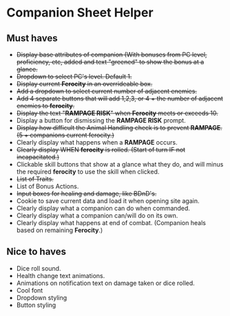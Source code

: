 # Companion Sheet Helper
## Must haves
- ~~Display base attributes of companion (With bonuses from PC level, proficiency, etc, added and text "greened" to show the bonus at a glance.~~
- ~~Dropdown to select PC's level. Default 1.~~
- ~~Display current **Ferocity** in an overrideable box.~~
- ~~Add a dropdown to select current number of adjacent enemies.~~
- ~~Add 4 separate buttons that will add 1,2,3, or 4 + the number of adjacent enemies to **ferocity**.~~
- ~~Display the text "**RAMPAGE RISK**" when **Ferocity** meets or exceeds 10.~~
- Display a button for dismissing the **RAMPAGE RISK** prompt.
- ~~Display how difficult the Animal Handling check is to prevent **RAMPAGE**. (5 + companions current ferocity.)~~
- Clearly display what happens when a **RAMPAGE** occurs.
- ~~Clearly display WHEN **ferocity** is rolled. (Start of turn IF not incapacitated.)~~
- Clickable skill buttons that show at a glance what they do, and will minus the required **ferocity** to use the skill when clicked.
- ~~List of Traits.~~
- List of Bonus Actions.
- ~~Input boxes for healing and damage, like BDnD's.~~
- Cookie to save current data and load it when opening site again.
- Clearly display what a companion can do when commanded.
- Clearly display what a companion can/will do on its own.
- Clearly display what happens at end of combat. (Companion heals based on remaining **Ferocity**.)



## Nice to haves
- Dice roll sound.
- Health change text animations.
- Animations on notification text on damage taken or dice rolled.
- Cool font
- Dropdown styling
- Button styling

